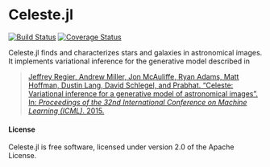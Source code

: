 Celeste.jl
========

[![Build Status](https://travis-ci.org/jeff-regier/Celeste.jl.svg?branch=master)](https://travis-ci.org/jeff-regier/Celeste.jl)
[![Coverage Status](https://coveralls.io/repos/jeff-regier/Celeste.jl/badge.svg?branch=master)](https://coveralls.io/r/jeff-regier/Celeste.jl?branch=master)


Celeste.jl finds and characterizes stars and galaxies in astronomical images.
It implements variational inference for the generative model described in

> [Jeffrey Regier, Andrew Miller, Jon McAuliffe, Ryan Adams, Matt Hoffman,
> Dustin Lang, David Schlegel, and Prabhat. “Celeste: Variational inference for
> a generative model of astronomical images”. In: *Proceedings of the 32nd 
> International Conference on Machine Learning (ICML)*. 2015.](
> http://www.stat.berkeley.edu/~jeff/publications/regier2015celeste.pdf)

#### License

Celeste.jl is free software, licensed under version 2.0 of the Apache
License.

